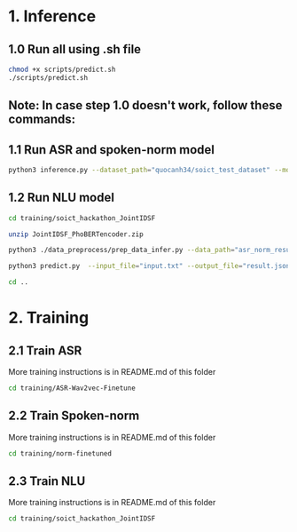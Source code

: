 # 1. Inference
## 1.0 Run all using .sh file
```bash
chmod +x scripts/predict.sh
./scripts/predict.sh
```
## Note: In case step 1.0 doesn't work, follow these commands:
## 1.1 Run ASR and spoken-norm model
```bash
python3 inference.py --dataset_path="quocanh34/soict_test_dataset" --model_path="thanhduycao/wav2vec2-finetune-aug-on-fly-60-epoch-ver-02" --norm_path="linhtran92/finetuned_taggenv2_60epoch_encoder_embeddings" --token="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" --hgf_infer_result_path="quocanh34/test_result" --local_infer_result_path="asr_norm_result_data" --num_proc=1 --split="train" --revision="fb695560bcb4edb57659f86930dddd959516b650"
```
## 1.2 Run NLU model
```bash
cd training/soict_hackathon_JointIDSF
```
```bash
unzip JointIDSF_PhoBERTencoder.zip
```
```bash
python3 ./data_preprocess/prep_data_infer.py --data_path="asr_norm_result_data" --text_column="pred_str_norm" --split_name="train"
```
```bash
python3 predict.py  --input_file="input.txt" --output_file="result.jsonl" --model_dir="./JointIDSF_PhoBERTencoder/new_nlu_50ep_final/4e-5/0.15/100"
```
```bash
cd ..
```

# 2. Training
## 2.1 Train ASR
More training instructions is in README.md of this folder
```bash
cd training/ASR-Wav2vec-Finetune
```
## 2.2 Train Spoken-norm
More training instructions is in README.md of this folder
```bash
cd training/norm-finetuned
```
## 2.3 Train NLU 
More training instructions is in README.md of this folder
```bash
cd training/soict_hackathon_JointIDSF
```